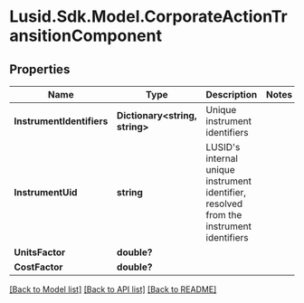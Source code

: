 # Lusid.Sdk.Model.CorporateActionTransitionComponent
## Properties

Name | Type | Description | Notes
------------ | ------------- | ------------- | -------------
**InstrumentIdentifiers** | **Dictionary&lt;string, string&gt;** | Unique instrument identifiers | 
**InstrumentUid** | **string** | LUSID&#39;s internal unique instrument identifier, resolved from the instrument identifiers | 
**UnitsFactor** | **double?** |  | 
**CostFactor** | **double?** |  | 

[[Back to Model list]](../README.md#documentation-for-models) [[Back to API list]](../README.md#documentation-for-api-endpoints) [[Back to README]](../README.md)


